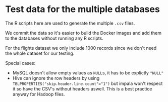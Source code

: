 # Test data for the multiple databases

The R scripts here are used to generate the multiple `.csv` files.

We commit the data so it's easier to build the Docker images and add them to the databases without running any R scripts.

For the flights dataset we only include 1000 records since we don't need the whole dataset for our testing.

Special cases:

- MySQL doesn't allow empty values as `NULL`s, it has to be explictly `"NULL"`
- Hive can ignore the row headers by using `TBLPROPERTIES("skip.header.line.count"="1")` but impala won't respect it so have the CSV's without headers aswell.
This is a best practice anyway for Hadoop files.
